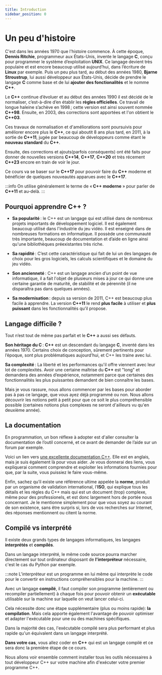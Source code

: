 ```yaml
---
title: Introduction
sidebar_position: 0
---
```


# Un peu d'histoire

C'est dans les années 1970 que l'histoire commence. À cette époque, **Dennis Ritchie**, programmeur aux États-Unis, invente le langage **C**, conçu pour programmer le système d’exploitation **UNIX**. Ce langage devient très populaire et est encore beaucoup utilisé aujourd’hui, dans l’écriture de **Linux** par exemple. Puis un peu plus tard, au début des années 1980, **Bjarne Stroustrup**, lui aussi développeur aux États-Unis, décide de prendre le langage **C** comme base et de lui **ajouter des fonctionalités** et le nomme **C++**.

Le **C++** continue d’évoluer et au début des années 1990 il est décidé de le normaliser, c’est-à-dire d’en établir les **règles officielles**. Ce travail de longue haleine s’achève en 1998 ; cette version est ainsi souvent nommée **C++98**. Ensuite, en 2003, des corrections sont apportées et l'on obtient le **C++03**.

Ces travaux de normalisation et d'améliorations sont poursuivis pour améliorer encore plus le **C++**, ce qui aboutit 8 ans plus tard, en 2011, à la sortie de **C++11**, jugée par beaucoup de développeurs comme étant le **nouveau standard** du **C++**.

Ensuite, des corrections et ajouts(parfois conséquents) ont été faits pour donner de nouvelles versions **C++14**, **C++17**, **C++20** et très récement **C++23** encore en train de voir le jour.

Ce cours va se baser sur le **C++17** pour pouvoir faire du **C++** moderne et bénéficier de quelques nouveautés apparues avec le **C++17**.

:::info
On utilise généralement le terme de « **C++ moderne** » pour parler de **C++11** et au-delà.
:::

## Pourquoi apprendre C++ ?

- **Sa popularité** : le C++ est un langage qui est utilisé dans de nombreux projets importants de développement logiciel. Il est également beaucoup utilisé dans l'industrie du jeu vidéo. Il est enseigné dans de nombreuses formations en informatique. Il possède une communauté très importante, beaucoup de documentation et d’aide en ligne ainsi qu'une bibliothèques préexistantes très riche.
  
- **Sa rapidité** : C’est cette caractéristique qui fait de lui un des langages de choix pour les gros logiciels, les calculs scientifiques et le domaine du jeu vidéo.

- **Son ancienneté** : C++ est un langage ancien d’un point de vue informatique, il a fait l'objet de plusieurs mises à jour ce qui donne une certaine garantie de maturité, de stabilité et de pérennité (il ne disparaîtra pas dans quelques années).

- **Sa modernisation** : depuis sa version de 2011, C++ est beaucoup plus facile à apprendre. La version **C++11** le rend **plus facile** à utiliser et **plus puissant** dans les fonctionnalités qu’il propose.

## Langage difficile ?

Tout n’est tout de même pas parfait et le **C++** a aussi ses défauts.

**Son héritage du C** : **C++** est un descendant du langage **C**, inventé dans les années 1970. Certains choix de conception, sûrement pertinents pour l’époque, sont plus problématiques aujourd’hui, et C++ les traine avec lui.

**Sa complexité** : La liberté et les performances qu'il offre viennent avec leur lot de complexités. Avoir une certaine maîtrise du **C++** est "long" et demandera des années d’expérience, notamment parce que certaines des fonctionnalités les plus puissantes demandent de bien connaître les bases.

Mais je vous rassure, nous allons commencer par les bases pour aborder pas à pas ce langage, que vous ayez déjà programmé ou non. Nous allons découvrir les notions petit à petit pour que ce soit le plus compréhensible possible (certaines notions plus complexes ne seront d'ailleurs vu qu'en deuxième année).

## La documentation

En programmation, un bon réflexe à adopter est d'aller consulter la documentation de l’outil concerné, et ce avant de demander de l’aide sur un forum par exemple.

Voici un lien vers [une excellente documentation C++](http://en.cppreference.com/w/cpp). Elle est en anglais, mais je suis également là pour vous aider. Je vous donnerai des liens, vous expliquerai comment comprendre et exploiter les informations fournies pour que, par la suite, vous puissiez le faire vous-même.

Enfin, sachez qu’il existe une référence ultime appelée la **norme**, produit par un organisme de validation international, l'**ISO**, qui explique tous les détails et les règles du C++ mais qui est un document (trop) complexe, même pour des professionels, et est donc largement hors de portée nous concernant.
Je le mentionne simplement pour que vous soyez au courant de son existence, sans être surpris si, lors de vos recherches sur Internet, des réponses mentionnent ou citent la norme.

## Compilé vs interprété

Il existe deux grands types de langages informatiques, les langages **interprétés** et **compilés**.

Dans un langage interprété, le même code source pourra marcher directement sur tout ordinateur disposant de **l'interpréteur** nécessaire, c'est le cas du Python par exemple.

:::note
L'interpréteur est un programme en lui même qui interprète le code pour le convertir en instructions compréhensibles pour la machine.
:::

Avec un langage **compilé**, il faut compiler son programme (entièrement ou recompiler partiellement) à chaque fois pour pouvoir obtenir un **exécutable** utilisable sur la machine sur laquelle on veut lancer celui-ci.

Cela nécessite donc une étape supplémentaire (plus ou moins rapide): **la compilation**. Mais cela apporte également l'avantage de pouvoir optimiser et adapter l'exécutable pour une ou des machines spécifiques.

Dans la majorité des cas, l'exécutable compilé sera plus performant et plus rapide qu'un équivalent dans un langage interprété.

**Dans votre cas**, vous allez coder en **C++** qui est un langage compilé et ce sera donc la première étape de ce cours.

Nous allons voir ensemble comment installer tous les outils nécessaires à tout développeur C++ sur votre machine afin d'exécuter votre premier programme C++.